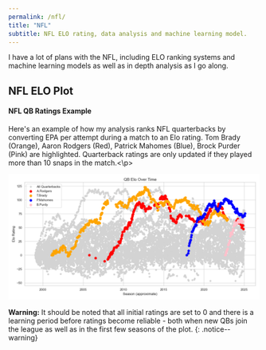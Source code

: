 ```yaml
---
permalink: /nfl/
title: "NFL"
subtitle: NFL ELO rating, data analysis and machine learning model.
---
```


I have a lot of plans with the NFL, including ELO ranking systems and machine learning models as well as in depth analysis as I go along.

## NFL ELO Plot

<h4>NFL QB Ratings Example</h4>
<p></p>Here's an example of how my analysis ranks NFL quarterbacks by converting EPA per attempt during a match to an Elo rating. Tom Brady (Orange), Aaron Rodgers (Red), Patrick Mahomes (Blue), Brock Purder (Pink) are highlighted. Quarterback ratings are only updated if they played more than 10 snaps in the match.<\p>

![Quarterback ratings since 1999.](/assets/images/qb_elo_fig.png)

**Warning:** It should be noted that all initial ratings are set to 0 and there is a learning period before ratings become reliable - both when new QBs join the league as well as in the first few seasons of the plot. {: .notice--warning}


